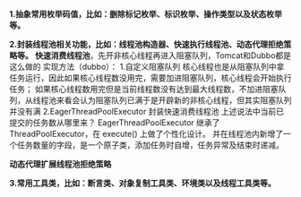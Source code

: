 **1.抽象常用枚举码值，比如：删除标记枚举、标识枚举、操作类型以及状态枚举等。**

**2.封装线程池相关功能，比如：线程池构造器、快速执行线程池、动态代理拒绝策略等。**
**快速消费线程池**，先开非核心线程再进入阻塞队列，Tomcat和Dubbo都是这么做的
实现方法（dubbo）：
1.自定义阻塞队列
核心线程也是从阻塞队列中拿任务运行，因此如果核心线程数没用完，需要加进阻塞队列，核心线程会开始执行任务；
如果核心线程数用完但是当前线程数没有达到最大线程数，不加进阻塞队列，从线程池来看会认为阻塞队列已满于是开辟新的非核心线程，但其实阻塞队列并没有满
2.EagerThreadPoolExecutor 封装快速消费线程池
上述说法中当前已提交的任务数从哪里来？
EagerThreadPoolExecutor 继承了 ThreadPoolExecutor，在 execute() 上做了个性化设计。
并在线程池内新增了一个任务数量的字段，是一个原子类，添加任务时自增，任务异常及结束时递减。

**动态代理扩展线程池拒绝策略**

**3.常用工具类，比如：断言类、对象复制工具类、环境类以及线程工具类等。**